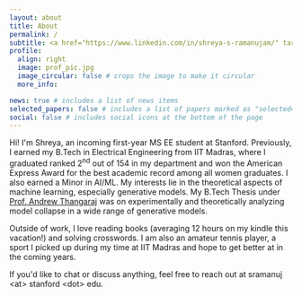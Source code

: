 ```yaml
---
layout: about
title: About
permalink: /
subtitle: <a href="https://www.linkedin.com/in/shreya-s-ramanujam/" target="_blank">LinkedIn</a>. <a href="https://github.com/thegrey007" target="_blank">GitHub</a>. <a href="mailto:sramanuj@stanford.edu">Email</a>. 
profile:
  align: right
  image: prof_pic.jpg
  image_circular: false # crops the image to make it circular
  more_info:   

news: true # includes a list of news items
selected_papers: false # includes a list of papers marked as "selected={true}"
social: false # includes social icons at the bottom of the page
---
```


Hi! I'm Shreya, an incoming first-year MS EE student at Stanford. Previously, I earned my B.Tech in Electrical Engineering from IIT Madras, where I graduated ranked 2<sup>nd</sup> out of 154 in my department and won the American Express Award for the best academic record among all women graduates. I also earned a Minor in AI/ML. My interests lie in the theoretical aspects of machine learning, especially generative models. My B.Tech Thesis under [Prof. Andrew Thangaraj](https://www.ee.iitm.ac.in/andrew/) was on experimentally and theoretically analyzing model collapse in a wide range of generative models.

Outside of work, I love reading books (averaging 12 hours on my kindle this vacation!) and solving crosswords. I am also an amateur tennis player, a sport I picked up during my time at IIT Madras and hope to get better at in the coming years.

If you'd like to chat or discuss anything, feel free to reach out at sramanuj \<at\> stanford \<dot\> edu. 
